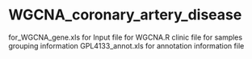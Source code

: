 # WGCNA_coronary_artery_disease
for_WGCNA_gene.xls for Input file for WGCNA.R
clinic file for samples grouping information 
GPL4133_annot.xls for annotation information file
